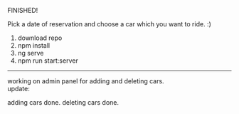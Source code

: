 FINISHED!

Pick a date of reservation and choose a car which you want to ride. :)

1. download repo
2. npm install
3. ng serve
4. npm run start:server
------------------------------
working on admin panel for adding and deleting cars.  
update:

adding cars done. 
deleting cars done.   
   
 
